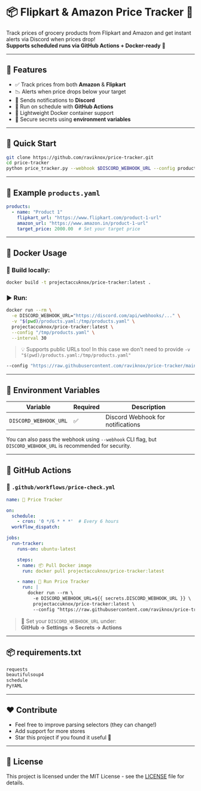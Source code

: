 # 📦 Flipkart & Amazon Price Tracker 🛒  
Track prices of grocery products from Flipkart and Amazon and get instant alerts via Discord when prices drop!  
**Supports scheduled runs via GitHub Actions + Docker-ready** 🐳

---
## 🚀 Features

- ✅ Track prices from both **Amazon** & **Flipkart**
- 📉 Alerts when price drops below your target
- 🤖 Sends notifications to **Discord**
- 📅 Run on schedule with **GitHub Actions**
- 🐳 Lightweight Docker container support
- 🔐 Secure secrets using **environment variables**

---
## 🧪 Quick Start
```bash
git clone https://github.com/raviknox/price-tracker.git
cd price-tracker
python price_tracker.py --webhook $DISCORD_WEBHOOK_URL --config products.yaml --interval 1
```

---
## 🧾 Example `products.yaml`

```yaml
products:
  - name: "Product 1"
    flipkart_url: "https://www.flipkart.com/product-1-url"
    amazon_url: "https://www.amazon.in/product-1-url"
    target_price: 2000.00  # Set your target price
```

---
## 🐳 Docker Usage

### 🔧 Build locally:
```bash
docker build -t projectaccuknox/price-tracker:latest .
```

### ▶️ Run:
```bash
docker run --rm \
  -e DISCORD_WEBHOOK_URL="https://discord.com/api/webhooks/..." \
  -v "$(pwd)/products.yaml:/tmp/products.yaml" \
  projectaccuknox/price-tracker:latest \
  --config "/tmp/products.yaml" \
  --interval 30
```

> 💡 Supports public URLs too!
> In this case we don't need to provide `-v "$(pwd)/products.yaml:/tmp/products.yaml"`
```bash
--config "https://raw.githubusercontent.com/raviknox/price-tracker/main/products.yaml"
```

---
## 🔐 Environment Variables

| Variable             | Required | Description                      |
|----------------------|----------|----------------------------------|
| `DISCORD_WEBHOOK_URL`| ✅       | Discord Webhook for notifications |

You can also pass the webhook using `--webhook` CLI flag, but `DISCORD_WEBHOOK_URL` is recommended for security.

---
## 🤖 GitHub Actions

### 📂 `.github/workflows/price-check.yml`

```yaml
name: 🔁 Price Tracker

on:
  schedule:
    - cron: '0 */6 * * *'  # Every 6 hours
  workflow_dispatch:

jobs:
  run-tracker:
    runs-on: ubuntu-latest

    steps:
    - name: 📦 Pull Docker image
      run: docker pull projectaccuknox/price-tracker:latest

    - name: 🏃 Run Price Tracker
      run: |
        docker run --rm \
          -e DISCORD_WEBHOOK_URL=${{ secrets.DISCORD_WEBHOOK_URL }} \
          projectaccuknox/price-tracker:latest \
          --config "https://raw.githubusercontent.com/raviknox/price-tracker/main/products.yaml"
```

> 💬 Set your `DISCORD_WEBHOOK_URL` under:  
> **GitHub → Settings → Secrets → Actions**

---
## 📦 requirements.txt

```txt
requests
beautifulsoup4
schedule
PyYAML
```

---
## ❤️ Contribute

- Feel free to improve parsing selectors (they can change!)
- Add support for more stores
- Star this project if you found it useful 🌟

---
## 📄 License

This project is licensed under the MIT License - see the [LICENSE](LICENSE) file for details.
